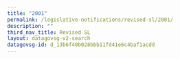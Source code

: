 ```yaml
---
title: "2001"
permalink: /legislative-notifications/revised-sl/2001/
description: ""
third_nav_title: Revised SL
layout: datagovsg-v2-search
datagovsg-id: d_13b6f40b028bbb11fd41e6c4baf1acdd
---
```

